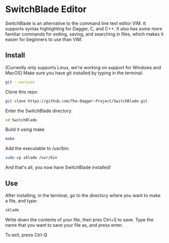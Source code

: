 # SwitchBlade Editor
SwitchBlade is an alternative to the command line text editor VIM. It supports syntax highlighting for Dagger, C, and C++. It also has some more familiar commands for exiting, saving, and searching in files, which makes it easier for beginners to use than VIM. 

## Install
(Currently only supports Linux, we're working on support for Windows and MacOS)
Make sure you have git installed by typing in the terminal:

```bash
git --version
```
Clone this repo:

```bash
git clone https://github.com/The-Dagger-Project/SwitchBlade.git
```
Enter the SwitchBlade directory:

```bash
cd SwitchBlade
```
Build it using make
```bash
make
```
Add the executable to /usr/bin:

```bash
sudo cp sblade /usr/bin
```

And that's all, you now have SwitchBlade installed!

## Use
After installing, in the terminal, go to the directory where you want to make a file, and type:

```bash
sblade
```

Write down the contents of your file, then pres Ctrl+S to save. Type the name that you want to save your file as, and press enter.

To exit, press Ctrl-Q
